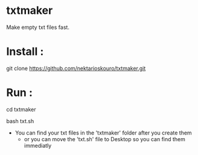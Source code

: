 # txtmaker
Make empty txt files fast.

# Install :

git clone https://github.com/nektarioskouro/txtmaker.git

# Run :

cd txtmaker

bash txt.sh

* You can find your txt files in the 'txtmaker' folder after you create them
  * or you can move the 'txt.sh' file to Desktop so you can find them immediatly
